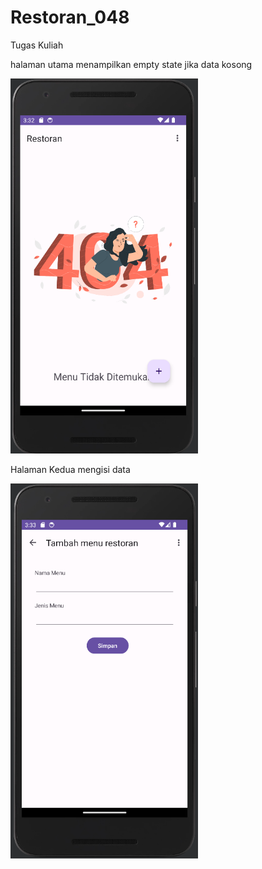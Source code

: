 # Restoran_048
 Tugas Kuliah 

halaman utama menampilkan empty state jika data kosong



<img src="https://github.com/Ivanza437/Restoran_048/blob/main/ScreenShoot/Restoran%201.PNG" width="300" height="600">






Halaman Kedua mengisi data


<img src="https://github.com/Ivanza437/Restoran_048/blob/main/ScreenShoot/Restoran%202.PNG" width="300" height="600">
